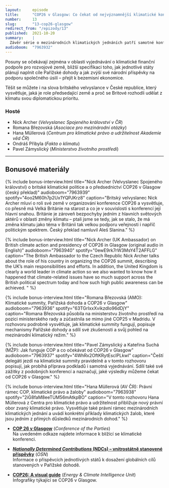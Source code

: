 ```yaml
---
layout:     episode
title:      "COP26 v Glasgow: Co čekat od nejvýznamnější klimatické konference roku?"
number:     13
slug:       "13-cop26-glasgow"
redirect_from: "/epizody/13"
published:  2021-10-20
summary:    |
  Závěr série o mezinárodních klimatických jednáních patří samotné konferenci v Glasgow. Jedná se o summit všech smluvních stran Rámcové úmluvy o změně klimatu (UNFCCC), který se koná každý rok, nicméně letošní ročník je často v médiích prezentován jako „poslední šance pro klima“. Poslední šance to určitě není, ale bezesporu jde o důležitý summit.
audioboom:  "7963932"
---
```


Posuny se očekávají zejména v oblasti vyjednávání o klimatické finanční podpoře pro rozvojové země, bližší specifikaci toho, jak jednotlivé státy plánují naplnit cíle Pařížské dohody a jak zvýší své národní příspěvky na podporu společného úsilí – přejít k bezemisní ekonomice.

Těšit se můžete i na slova britského velvyslance v České republice, který vysvětluje, jaká je role předsedající země a proč se Britové rozhodli udělat z klimatu svou diplomatickou prioritu.

### Hosté

* Nick Archer (_Velvyslanec Spojeného království v ČR_)
* Romana Březovská (_Asociace pro mezinárodní otázky_)
* Hana Müllerová (_Centrum pro klimatické právo a udržitelnost Akademie věd ČR_)
* Ondráš Přibyla (_Fakta o klimatu_)
* Pavel Zámyslický (_Ministerstvo životního prostředí_)

---

## Bonusové materiály

<div class="bonus-material" markdown="1">

{% include bonus-interview.html
  title="Nick Archer (Velvyslanec Spojeného království) o britské klimatické politice a o předsednictví COP26 v Glasgow (český překlad)"
  audioboom="7963939"
  spotify="4oo2M60h7p2Ux1YQPJKrz8"
  caption="Britský velvyslanec Nick Archer mluví o roli své země v organizování konference COP26 a vysvětluje, co přesně má Velká Británie na starost a co je v souvislosti s konferencí její hlavní snahou. Británie je zároveň bezpochyby jedním z hlavních světových aktérů v oblasti změny klimatu – ptali jsme se tedy, jak se stalo, že má změna klimatu jako téma v Británii tak velkou podporu veřejnosti i napříč politickým spektrem. Český překlad namluvil Aleš Slanina."
%}

{% include bonus-interview.html
  title="Nick Archer (UK Ambassador) on British climate action and presidency of COP26 in Glasgow (original audio in English)"
  audioboom="7963940"
  spotify="0ewE9rk7rW3MsY4T2AFFLG"
  caption="The British Ambassador to the Czech Republic Nick Archer talks about the role of his country in organizing the COP26 summit, describing the UK’s main responsibilities and efforts. In addition, the United Kingdom is clearly a world leader in climate action so we also wanted to know how it happened that climate-related issues have so much support across the British political spectrum today and how such high public awareness can be achieved. "
%}

{% include bonus-interview.html
  title="Romana Březovská (AMO): Klimatické summity, Pařížská dohoda a COP26 v Glasgow"
  audioboom="7963936"
  spotify="63TGrIxxXvikzdIo96dDjY"
  caption="Romana Březovská působila na ministerstvu životního prostředí na pozici ministerského rady a zúčastnila se mimo jiné COP25 v Madridu. V rozhovoru podrobně vysvětluje, jak klimatické summity fungují, popisuje mechanismy Pařížské dohody a sdílí své zkušenosti a svůj pohled na mezinárodní klimatický režim."
%}

{% include bonus-interview.html
  title="Pavel Zámyslický a Kateřina Suchá (MŽP): Jak funguje COP a co očekávat od COP26 v Glasgow"
  audioboom="7963937"
  spotify="4WhRx2OftKRytEscIPLkwl"
  caption="Čeští delegáti jezdí na klimatické summity pravidelně a v tomto rozhovoru popisují, jak probíhá příprava podkladů i samotná vyjednávání. Sdílí také své zážitky z podobných konferencí a naznačují, jaké výsledky můžeme čekat od COP26 v Glasgow."
%}

{% include bonus-interview.html
  title="Hana Müllerová (AV ČR): Právní rámec COP, klimatické právo a žaloby"
  audioboom="7963938"
  spotify="2iG8faM8eeTUM56mAtkpBO"
  caption="V tomto rozhovoru Hana Müllerová z Centra pro klimatické právo a udržitelnost přibližuje nový právní obor zvaný klimatické právo. Vysvětluje také právní rámec mezinárodních klimatických jednání a uvádí konkrétní příklady klimatických žalob, které jsou jedním z přímých důsledků mezinárodních dohod."
%}

* **[COP 26 v Glasgow](https://ukcop26.org/)** (_Conference of the Parties_)  
  Na uvedeném odkaze najdete informace k blížící se klimatické konferenci.

* **[_Nationally Determined Contributions_ (NDCs) – vnitrostátně stanovené příspěvky](https://unfccc.int/process-and-meetings/the-paris-agreement/nationally-determined-contributions-ndcs/nationally-determined-contributions-ndcs)** (_OSN_)  
  Informace o příspěvcích jednotlivých států k dosažení globálních cílů stanovených v Pařížské dohodě.

* **[COP26: A visual guide](https://eciu.net/analysis/infographics/cop26-climate-infographic)** (_Energy & Climate Intelligence Unit_)  
  Infografiky týkající se COP26 v Glasgow.

</div>
